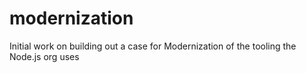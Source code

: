 # modernization
Initial work on building out a case for Modernization of the tooling the Node.js org uses
